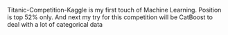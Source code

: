 Titanic-Competition-Kaggle is my first touch of Machine Learning. Position is top 52% only. And next my try for this competition will be CatBoost to deal with a lot of categorical data
